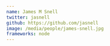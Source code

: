 ```yaml
---
name: James M Snell
twitter: jasnell
github: https://github.com/jasnell
image: /media/people/james-snell.jpg
frameworks: node
---
```

